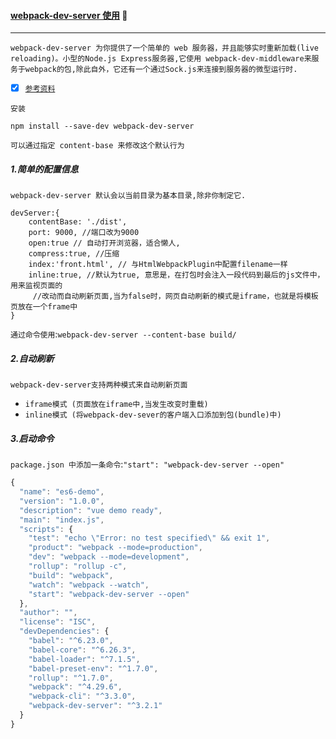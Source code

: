 #### [webpack-dev-server 使用](#top) :speech_balloon:

----
`webpack-dev-server 为你提供了一个简单的 web 服务器，并且能够实时重新加载(live reloading)。小型的Node.js Express服务器,它使用
webpack-dev-middleware来服务于webpack的包,除此自外，它还有一个通过Sock.js来连接到服务器的微型运行时.`

- [x] [`参考资料`](https://segmentfault.com/a/1190000012536871)

`安装`
```node
npm install --save-dev webpack-dev-server
```
`可以通过指定 content-base 来修改这个默认行为`

##### 1.简单的配置信息
`webpack-dev-server 默认会以当前目录为基本目录,除非你制定它.`
```node
devServer:{
    contentBase: './dist',
    port: 9000, //端口改为9000
    open:true // 自动打开浏览器，适合懒人,
    compress:true, //压缩
    index:'front.html', // 与HtmlWebpackPlugin中配置filename一样
    inline:true, //默认为true, 意思是，在打包时会注入一段代码到最后的js文件中，用来监视页面的
     //改动而自动刷新页面,当为false时，网页自动刷新的模式是iframe，也就是将模板页放在一个frame中
}
```

`通过命令使用`:`webpack-dev-server --content-base build/`

##### 2.自动刷新
`webpack-dev-server支持两种模式来自动刷新页面`
* `iframe模式 (页面放在iframe中,当发生改变时重载)`
* `inline模式 (将webpack-dev-sever的客户端入口添加到包(bundle)中)`

##### 3.启动命令
`package.json 中添加一条命令`:`"start": "webpack-dev-server --open"`
```javascript
{
  "name": "es6-demo",
  "version": "1.0.0",
  "description": "vue demo ready",
  "main": "index.js",
  "scripts": {
    "test": "echo \"Error: no test specified\" && exit 1",
    "product": "webpack --mode=production",
    "dev": "webpack --mode=development",
    "rollup": "rollup -c",
    "build": "webpack",
    "watch": "webpack --watch",
    "start": "webpack-dev-server --open"
  },
  "author": "",
  "license": "ISC",
  "devDependencies": {
    "babel": "^6.23.0",
    "babel-core": "^6.26.3",
    "babel-loader": "^7.1.5",
    "babel-preset-env": "^1.7.0",
    "rollup": "^1.7.0",
    "webpack": "^4.29.6",
    "webpack-cli": "^3.3.0",
    "webpack-dev-server": "^3.2.1"
  }
}

```
